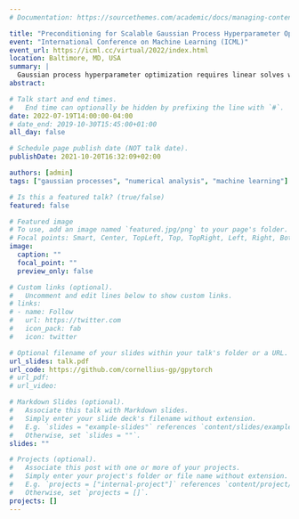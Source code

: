 ```yaml
---
# Documentation: https://sourcethemes.com/academic/docs/managing-content/

title: "Preconditioning for Scalable Gaussian Process Hyperparameter Optimization"
event: "International Conference on Machine Learning (ICML)"
event_url: https://icml.cc/virtual/2022/index.html
location: Baltimore, MD, USA
summary: | 
  Gaussian process hyperparameter optimization requires linear solves with, and log-determinants of, large kernel matrices. Iterative numerical techniques are becoming popular to scale to larger datasets, relying on the conjugate gradient method (CG) for the linear solves and stochastic trace estimation for the log-determinant. This work introduces new algorithmic and theoretical insights for preconditioning these computations. While preconditioning is well understood in the context of CG, we demonstrate that it can also accelerate convergence and reduce variance of the estimates for the log-determinant and its derivative. We prove general probabilistic error bounds for the preconditioned computation of the log-determinant, log-marginal likelihood and its derivatives. Additionally, we derive specific rates for a range of kernel-preconditioner combinations, showing that up to exponential convergence can be achieved. Our theoretical results enable provably efficient optimization of kernel hyperparameters, which we validate empirically on large-scale benchmark problems. There our approach accelerates training by up to an order of magnitude.
abstract:

# Talk start and end times.
#   End time can optionally be hidden by prefixing the line with `#`.
date: 2022-07-19T14:00:00-04:00
# date_end: 2019-10-30T15:45:00+01:00
all_day: false

# Schedule page publish date (NOT talk date).
publishDate: 2021-10-20T16:32:09+02:00

authors: [admin]
tags: ["gaussian processes", "numerical analysis", "machine learning"]

# Is this a featured talk? (true/false)
featured: false

# Featured image
# To use, add an image named `featured.jpg/png` to your page's folder.
# Focal points: Smart, Center, TopLeft, Top, TopRight, Left, Right, BottomLeft, Bottom, BottomRight.
image:
  caption: ""
  focal_point: ""
  preview_only: false

# Custom links (optional).
#   Uncomment and edit lines below to show custom links.
# links:
# - name: Follow
#   url: https://twitter.com
#   icon_pack: fab
#   icon: twitter

# Optional filename of your slides within your talk's folder or a URL.
url_slides: talk.pdf
url_code: https://github.com/cornellius-gp/gpytorch
# url_pdf:
# url_video:

# Markdown Slides (optional).
#   Associate this talk with Markdown slides.
#   Simply enter your slide deck's filename without extension.
#   E.g. `slides = "example-slides"` references `content/slides/example-slides.md`.
#   Otherwise, set `slides = ""`.
slides: ""

# Projects (optional).
#   Associate this post with one or more of your projects.
#   Simply enter your project's folder or file name without extension.
#   E.g. `projects = ["internal-project"]` references `content/project/deep-learning/index.md`.
#   Otherwise, set `projects = []`.
projects: []
---
```

